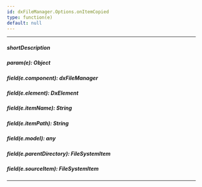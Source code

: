 ```yaml
---
id: dxFileManager.Options.onItemCopied
type: function(e)
default: null
---
```

---
##### shortDescription
<!-- Description goes here -->

##### param(e): Object
<!-- Description goes here -->

##### field(e.component): dxFileManager
<!-- Description goes here -->

##### field(e.element): DxElement
<!-- Description goes here -->

##### field(e.itemName): String
<!-- Description goes here -->

##### field(e.itemPath): String
<!-- Description goes here -->

##### field(e.model): any
<!-- Description goes here -->

##### field(e.parentDirectory): FileSystemItem
<!-- Description goes here -->

##### field(e.sourceItem): FileSystemItem
<!-- Description goes here -->

---
<!-- Description goes here -->
